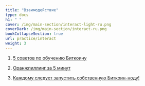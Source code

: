 ```yaml
---
title: "Взаимодействие"
type: docs
h1: " "
cover: /img/main-section/interact-light-ru.png
coverDark: /img/main-section/interact-ru.png
bookCollapseSection: true
url: practice/interact
weight: 3
---
```


1. [5 советов по обучению Биткоину](/5-tips-for-teaching-bitcoin)

2. [Оранжпиллинг за 5 минут](/orangepilling-in-5-min)

3. [Каждому следует запустить собственную Биткоин-ноду!](/practice/bitcoin-node)